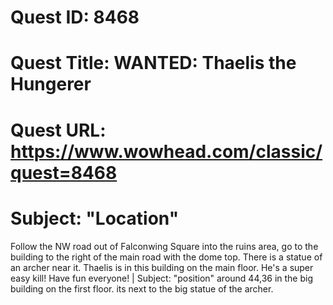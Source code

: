 # Quest ID: 8468
# Quest Title: WANTED: Thaelis the Hungerer
# Quest URL: https://www.wowhead.com/classic/quest=8468
# Subject: "Location"
Follow the NW road out of Falconwing Square into the ruins area, go to the building to the right of the main road with the dome top. There is a statue of an archer near it. Thaelis is in this building on the main floor. He's a super easy kill! Have fun everyone! | Subject: "position"
around 44,36 in the big building on the first floor. its next to the big statue of the archer.